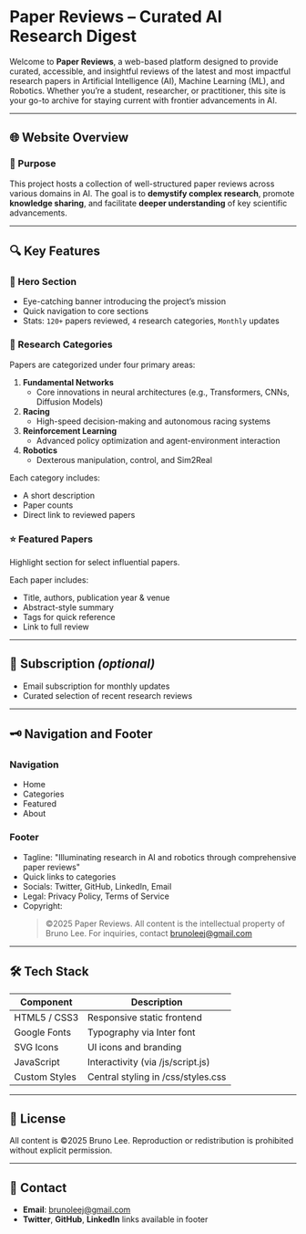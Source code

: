 # Paper Reviews – Curated AI Research Digest
Welcome to **Paper Reviews**, a web-based platform designed to provide curated, accessible, and insightful reviews of the latest and most impactful research papers in Artificial Intelligence (AI), Machine Learning (ML), and Robotics. Whether you’re a student, researcher, or practitioner, this site is your go-to archive for staying current with frontier advancements in AI.

---

## 🌐 Website Overview
### 🔖 Purpose
This project hosts a collection of well-structured paper reviews across various domains in AI. The goal is to **demystify complex research**, promote **knowledge sharing**, and facilitate **deeper understanding** of key scientific advancements.

---

## 🔍 Key Features

### 📌 Hero Section
- Eye-catching banner introducing the project’s mission
- Quick navigation to core sections
- Stats: `120+` papers reviewed, `4` research categories, `Monthly` updates

### 🧠 Research Categories
Papers are categorized under four primary areas:
1. **Fundamental Networks**
   - Core innovations in neural architectures (e.g., Transformers, CNNs, Diffusion Models)
2. **Racing**
   - High-speed decision-making and autonomous racing systems
3. **Reinforcement Learning**
   - Advanced policy optimization and agent-environment interaction
4. **Robotics**
   - Dexterous manipulation, control, and Sim2Real

Each category includes:
- A short description
- Paper counts
- Direct link to reviewed papers

### ⭐ Featured Papers
Highlight section for select influential papers.

Each paper includes:
- Title, authors, publication year & venue
- Abstract-style summary
- Tags for quick reference
- Link to full review

---

## 📩 Subscription *(optional)*
- Email subscription for monthly updates
- Curated selection of recent research reviews

---

## 🗝 Navigation and Footer

### Navigation
- Home
- Categories
- Featured
- About

### Footer
- Tagline: "Illuminating research in AI and robotics through comprehensive paper reviews"
- Quick links to categories
- Socials: Twitter, GitHub, LinkedIn, Email
- Legal: Privacy Policy, Terms of Service
- Copyright:
  > ©2025 Paper Reviews. All content is the intellectual property of Bruno Lee. For inquiries, contact [brunoleej@gmail.com](mailto:brunoleej@gmail.com)

---

## 🛠️ Tech Stack

| Component     | Description                                   |
|---------------|-----------------------------------------------|
| HTML5 / CSS3  | Responsive static frontend                    |
| Google Fonts  | Typography via Inter font                     |
| SVG Icons     | UI icons and branding                         |
| JavaScript    | Interactivity (via /js/script.js)             |
| Custom Styles | Central styling in /css/styles.css            |

---


## 📄 License

All content is ©2025 Bruno Lee. Reproduction or redistribution is prohibited without explicit permission.

---

## 📨 Contact

- **Email**: [brunoleej@gmail.com](mailto:brunoleej@gmail.com)
- **Twitter**, **GitHub**, **LinkedIn** links available in footer
